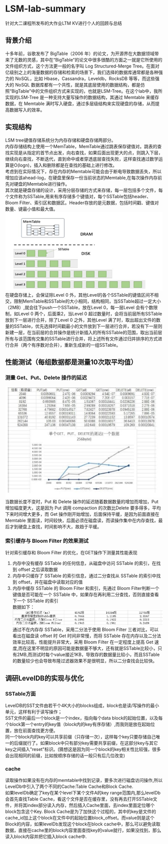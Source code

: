 # LSM-lab-summary
针对大二课程所发布的大作业LTM KV进行个人的回顾与总结
## 背景介绍
十多年前，谷歌发布了 BigTable（2006 年）的论文，为开源界在大数据领域带来了无数的灵感，其中在“BigTable”的论文中很多很酷的方面之一就是它所使用的文件组织方式，这个方法更一般的名字叫 Log Structured-Merge Tree。在面对亿级别之上的海量数据的存储和检索的场景下，我们选择的数据库通常都是各种强力的 NoSQL，比如 Hbase，Cassandra，Leveldb，RocksDB 等等，而这些强大的 NoSQL 数据库都有一个共性，就是其底层使用的数据结构，都是仿照“BigTable”中的文件组织方式来实现的，也就是LSM-Tree。在这个lab中，我所实现的LSM-Tree 是一种支持大量写操作的数据结构，其通过 Memtable 来缓存数据，在 Memtable 满时写入硬盘，通过多层级结构来实现硬盘的存储，从而提高数据写入的效率。
## 实现结构
LSM tree键值存储系统分为内存存储和硬盘存储两部分。<br>
内存存储结构上使用一个MemTable，MemTable通过跳表保存键值对。跳表的查找实现是从指定的首节点出发，向右查找，如果后面出现更大的点，则跳入下层，继续向右查找，不断迭代，直到命中或者穿透底层查找失败，这样查找通过数学运算是O(logn)，插入和删除都是在查找的基础上进行修改。<br>
考虑到在实际情况下，存在内存的Memtable可能会由于断电导致数据丢失，所以增加应该ahead-log，在硬盘里保存一份当前状态的Memtable,在每次操作内存前先对硬盘的Memtable进行操作。<br>
其次就是硬盘存储的设计，采用分层存储的方式来存储，每一层包括多个文件，每个文件称为SSTable,用来有序存储多个键值对，每个SSTable包括header、Bloom Filter、索引区和数据区。Header存放的是元数据，包括时间戳、键值对数量、键最小值和最大值。 <br>
![LSM结构图](https://github.com/77yu77/LSM-lab-summary/blob/main/picture/LSM%E7%BB%93%E6%9E%84%E5%9B%BE.jpg "结构图")<br>
在硬盘存储上，会保证除Level 0 外，其他Level的各个SSTable的键值区间不相交，限制MemTable和SSTable的大小相同，结构相同，当SSTable超过一定大小（2MB）,就会往下push一个SSTable，放在Level 0，每一层Level 会有个数限制，如Level 0 两个，后面乘2，当Level 0 超过数量时，会将当前层所有SSTable放到下一层进行合并，除了Level 0 之外，其他Level 满了时，取出超出文件的数量的SSTable，优先选择时间戳最小的文件放到下一层进行合并，若没有下一层则新建一层，在当前层的合并操作是统计新插入的所有SSTable的范围，取出当前层所有与该范围有交集的SSTable进行合并，将上述所有文件通过归并排序的方式进行合并（两个有序数对合并），重新生成新的一组SSTable。
## 性能测试（每组数据都是测量10次取平均值）
### 测量 Get、Put、Delete 操作的延迟<br>
 ![data1](https://github.com/77yu77/LSM-lab-summary/blob/main/picture/data1.jpg "data1")<br>
当数据长度不变时，Put 和 Delete 操作的延迟随着数据数量的增加而增加，Put 增加幅度更大，这是因为 Put 调用 compaction 的次数比Delete 要多得多，平均下来时间增大更多，而 Get 操作刚开始增加，后面保持平缓，是因为前面直接在 Memtable 里面读，时间较快，后面必须在磁盘读，而读操作集中在内存查找，最后才到硬盘上查找，时间影响不大，故趋于平缓。<br>
### 索引缓存与 Bloom Filter 的效果测试<br>
针对索引缓存和 Bloom Filter 的优化，在GET操作下测量其性能表现
1. 内存中没有缓存 SSTable 的任何信息，从磁盘中访问 SSTable 的索引，在找到 offset 之后读取数据<br>
2. 内存中只缓存了 SSTable 的索引信息，通过二分查找从 SSTable 的索引中找到 offset，并在磁盘中读取对应的值<br>
3. 内存中缓存 SSTable 的 Bloom Filter 和索引，先通过 Bloom Filter判断一个键值是否可能在一个 SSTable 中，如果存在再利用二分查找，否则直接查看下一个 SSTable 的索引<br>
数据如下：<br>
 ![data3](https://github.com/77yu77/LSM-lab-summary/blob/main/picture/data3.jpg "data3")<br>
 通过不在内存存 SSTable，采用二分法于使用 Bloom Filter 三者对比，可以看出在磁盘读 offset 时 Get 时间非常慢，而将 SSTable 存在内存以及二分法效率比较高，性能提升非常大，采用 Bloom Filter 在一定程度上提高 Get 速度,而在这里不明显的原因可能是数据量不够大，还有就是SSTable比较小，只有2MB,而测试时每个value接近1KB，导致存的数据量比较小，而且SSTable的数量较少也会导致布隆过滤器效果不是很明显，所以二分查找会比较快。
## 调研LevelDB的实现与优化
### SSTable方面
LevelDB的SST文件由若干个4K大小的blocks组成，block也是读/写操作的最小单元，这样有利于读写操作；<br>
SST文件的最后一个block是一个index，指向每个data block的起始位置，以及每个block第一个entry的key值（block内的key有序存储）,而我则是放在起始位置，放在前面查找更方便。<br>
同一个block内的key可以共享前缀（只存储一次），这样每个key只要存储自己唯一的后缀就行了。如果block中只有部分key需要共享前缀，在这部分key与其它key之间插入"reset"标识。(猜想这是因为同一个block的key相关性比较强，很多会出现相同的前缀，比如按顺序存储的话一般只有后几位改变)<br>
### cache
读取操作如果没有在内存的memtable中找到记录，要多次进行磁盘访问操作,所以LevelDb中引入了两个不同的Cache:Table Cache和Block Cache.<br>
如果levelDb确定了key在某个level下某个文件A的key range范围内,那么levelDb会首先查找Table Cache，看这个文件是否在缓存里，没有再去打开SSTable文件，并将其index部分读入内存，然后插入Cache里面，去index里面定位哪个block包含这个Key.
Block Cache是为了加快这个过程的，其中的key是文件的cache_id加上这个block在文件中的起始位置block_offset。而value则是这个Block的内容，如果levelDb发现这个block在block cache中，那么可以避免读取数据，直接在cache里的block内容里面查找key的value就行，如果没找到，那么读入block内容并把它插入block cache中.
